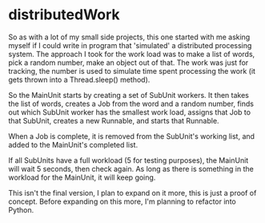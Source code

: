 # distributedWork

So as with a lot of my small side projects, this one started with me asking myself if I could write in program that 'simulated' a distributed processing system. The approach I took for the work load was to make a list of words, pick a random number, make an object out of that. The work was just for tracking, the number is used to simulate time spent processing the work (it gets thrown into a Thread.sleep() method).

So the MainUnit starts by creating a set of SubUnit workers. It then takes the list of words, creates a Job from the word and a random number, finds out which SubUnit worker has the smallest work load, assigns that Job to that SubUnit, creates a new Runnable, and starts that Runnable.

When a Job is complete, it is removed from the SubUnit's working list, and added to the MainUnit's completed list.

If all SubUnits have a full workload (5 for testing purposes), the MainUnit will wait 5 seconds, then check again. As long as there is something in the workload for the MainUnit, it will keep going.

This isn't the final version, I plan to expand on it more, this is just a proof of concept. Before expanding on this more, I'm planning to refactor into Python.
